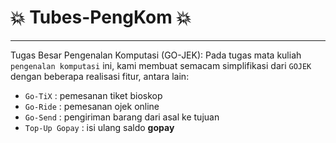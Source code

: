 # 💥 Tubes-PengKom 💥
<hr>

Tugas Besar Pengenalan Komputasi (GO-JEK):
Pada tugas mata kuliah `pengenalan komputasi` ini, kami membuat semacam simplifikasi dari `GOJEK` dengan beberapa realisasi fitur, antara lain:
- `Go-TiX` : pemesanan tiket bioskop
- `Go-Ride` : pemesanan ojek online
- `Go-Send` : pengiriman barang dari asal ke tujuan
- `Top-Up Gopay` : isi ulang saldo **gopay**
